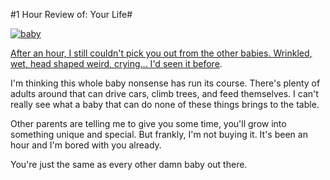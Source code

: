 #1 Hour Review of: Your Life#

[![](http://westkarana.com/wp-content/uploads/2011/01/baby.jpg "baby")](http://westkarana.com/wp-content/uploads/2011/01/baby.jpg)

[After an hour, I still couldn't pick you out from the other babies. Wrinkled, wet, head shaped weird, crying... I'd seen it before](http://massively.joystiq.com/2011/01/04/rift-beta-events-impressions-from-the-staff/). 

I'm thinking this whole baby nonsense has run its course. There's plenty of adults around that can drive cars, climb trees, and feed themselves. I can't really see what a baby that can do none of these things brings to the table.

Other parents are telling me to give you some time, you'll grow into something unique and special. But frankly, I'm not buying it. It's been an hour and I'm bored with you already.

You're just the same as every other damn baby out there.

